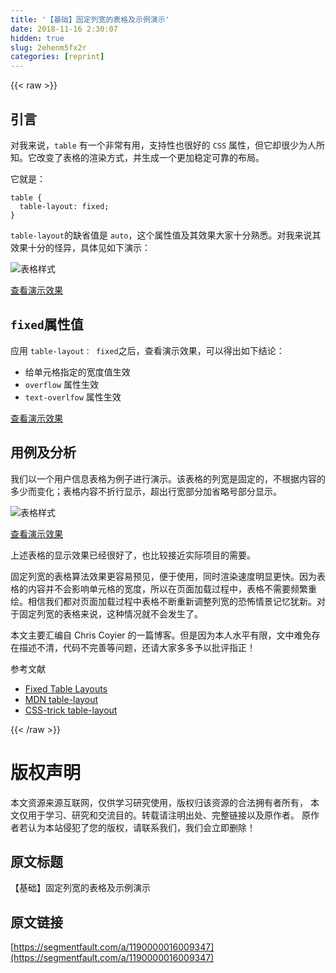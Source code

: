 ```yaml
---
title: '【基础】固定列宽的表格及示例演示' 
date: 2018-11-16 2:30:07
hidden: true
slug: 2ehenm5fx2r
categories: [reprint]
---
```


{{< raw >}}
<h2 id="articleHeader0">&#x5F15;&#x8A00;</h2><p>&#x5BF9;&#x6211;&#x6765;&#x8BF4;&#xFF0C;<code>table</code> &#x6709;&#x4E00;&#x4E2A;&#x975E;&#x5E38;&#x6709;&#x7528;&#xFF0C;&#x652F;&#x6301;&#x6027;&#x4E5F;&#x5F88;&#x597D;&#x7684; <code>CSS</code> &#x5C5E;&#x6027;&#xFF0C;&#x4F46;&#x5B83;&#x5374;&#x5F88;&#x5C11;&#x4E3A;&#x4EBA;&#x6240;&#x77E5;&#x3002;&#x5B83;&#x6539;&#x53D8;&#x4E86;&#x8868;&#x683C;&#x7684;&#x6E32;&#x67D3;&#x65B9;&#x5F0F;&#xFF0C;&#x5E76;&#x751F;&#x6210;&#x4E00;&#x4E2A;&#x66F4;&#x52A0;&#x7A33;&#x5B9A;&#x53EF;&#x9760;&#x7684;&#x5E03;&#x5C40;&#x3002;</p><p>&#x5B83;&#x5C31;&#x662F;&#xFF1A;</p><div class="widget-codetool" style="display:none"><div class="widget-codetool--inner"><span class="selectCode code-tool" data-toggle="tooltip" data-placement="top" title="" data-original-title="&#x5168;&#x9009;"></span> <span type="button" class="copyCode code-tool" data-toggle="tooltip" data-placement="top" data-clipboard-text="table {
  table-layout: fixed;
}" title="" data-original-title="&#x590D;&#x5236;"></span> <span type="button" class="saveToNote code-tool" data-toggle="tooltip" data-placement="top" title="" data-original-title="&#x653E;&#x8FDB;&#x7B14;&#x8BB0;"></span></div></div><pre class="hljs css"><code><span class="hljs-selector-tag">table</span> {
  <span class="hljs-attribute">table-layout</span>: fixed;
}</code></pre><p><code>table-layout</code>&#x7684;&#x7F3A;&#x7701;&#x503C;&#x662F; <code>auto</code>&#xFF0C;&#x8FD9;&#x4E2A;&#x5C5E;&#x6027;&#x503C;&#x53CA;&#x5176;&#x6548;&#x679C;&#x5927;&#x5BB6;&#x5341;&#x5206;&#x719F;&#x6089;&#x3002;&#x5BF9;&#x6211;&#x6765;&#x8BF4;&#x5176;&#x6548;&#x679C;&#x5341;&#x5206;&#x7684;&#x602A;&#x5F02;&#xFF0C;&#x5177;&#x4F53;&#x89C1;&#x5982;&#x4E0B;&#x6F14;&#x793A;&#xFF1A;</p><p><span class="img-wrap"><img data-src="/img/remote/1460000016009350" src="https://static.alili.tech/img/remote/1460000016009350" alt="&#x8868;&#x683C;&#x6837;&#x5F0F;" title="&#x8868;&#x683C;&#x6837;&#x5F0F;" style="cursor:pointer;display:inline"></span></p><p><a href="http://30ke.cn/code/1094" rel="nofollow noreferrer" target="_blank">&#x67E5;&#x770B;&#x6F14;&#x793A;&#x6548;&#x679C;</a></p><h2 id="articleHeader1"><code>fixed</code>&#x5C5E;&#x6027;&#x503C;</h2><p>&#x5E94;&#x7528; <code>table-layout&#xFF1A; fixed</code>&#x4E4B;&#x540E;&#xFF0C;&#x67E5;&#x770B;&#x6F14;&#x793A;&#x6548;&#x679C;&#xFF0C;&#x53EF;&#x4EE5;&#x5F97;&#x51FA;&#x5982;&#x4E0B;&#x7ED3;&#x8BBA;&#xFF1A;</p><ul><li>&#x7ED9;&#x5355;&#x5143;&#x683C;&#x6307;&#x5B9A;&#x7684;&#x5BBD;&#x5EA6;&#x503C;&#x751F;&#x6548;</li><li><code>overflow</code> &#x5C5E;&#x6027;&#x751F;&#x6548;</li><li><code>text-overlfow</code> &#x5C5E;&#x6027;&#x751F;&#x6548;</li></ul><p><a href="http://30ke.cn/code/1095" rel="nofollow noreferrer" target="_blank">&#x67E5;&#x770B;&#x6F14;&#x793A;&#x6548;&#x679C;</a></p><h2 id="articleHeader2">&#x7528;&#x4F8B;&#x53CA;&#x5206;&#x6790;</h2><p>&#x6211;&#x4EEC;&#x4EE5;&#x4E00;&#x4E2A;&#x7528;&#x6237;&#x4FE1;&#x606F;&#x8868;&#x683C;&#x4E3A;&#x4F8B;&#x5B50;&#x8FDB;&#x884C;&#x6F14;&#x793A;&#x3002;&#x8BE5;&#x8868;&#x683C;&#x7684;&#x5217;&#x5BBD;&#x662F;&#x56FA;&#x5B9A;&#x7684;&#xFF0C;&#x4E0D;&#x6839;&#x636E;&#x5185;&#x5BB9;&#x7684;&#x591A;&#x5C11;&#x800C;&#x53D8;&#x5316;&#xFF1B;&#x8868;&#x683C;&#x5185;&#x5BB9;&#x4E0D;&#x6298;&#x884C;&#x663E;&#x793A;&#xFF0C;&#x8D85;&#x51FA;&#x884C;&#x5BBD;&#x90E8;&#x5206;&#x52A0;&#x7701;&#x7565;&#x53F7;&#x90E8;&#x5206;&#x663E;&#x793A;&#x3002;</p><p><span class="img-wrap"><img data-src="/img/remote/1460000016009351" src="https://static.alili.tech/img/remote/1460000016009351" alt="&#x8868;&#x683C;&#x6837;&#x5F0F;" title="&#x8868;&#x683C;&#x6837;&#x5F0F;" style="cursor:pointer;display:inline"></span></p><p><a href="http://30ke.cn/code/1096" rel="nofollow noreferrer" target="_blank">&#x67E5;&#x770B;&#x6F14;&#x793A;&#x6548;&#x679C;</a></p><p>&#x4E0A;&#x8FF0;&#x8868;&#x683C;&#x7684;&#x663E;&#x793A;&#x6548;&#x679C;&#x5DF2;&#x7ECF;&#x5F88;&#x597D;&#x4E86;&#xFF0C;&#x4E5F;&#x6BD4;&#x8F83;&#x63A5;&#x8FD1;&#x5B9E;&#x9645;&#x9879;&#x76EE;&#x7684;&#x9700;&#x8981;&#x3002;</p><p>&#x56FA;&#x5B9A;&#x5217;&#x5BBD;&#x7684;&#x8868;&#x683C;&#x7B97;&#x6CD5;&#x6548;&#x679C;&#x66F4;&#x5BB9;&#x6613;&#x9884;&#x89C1;&#xFF0C;&#x4FBF;&#x4E8E;&#x4F7F;&#x7528;&#xFF0C;&#x540C;&#x65F6;&#x6E32;&#x67D3;&#x901F;&#x5EA6;&#x660E;&#x663E;&#x66F4;&#x5FEB;&#x3002;&#x56E0;&#x4E3A;&#x8868;&#x683C;&#x7684;&#x5185;&#x5BB9;&#x5E76;&#x4E0D;&#x4F1A;&#x5F71;&#x54CD;&#x5355;&#x5143;&#x683C;&#x7684;&#x5BBD;&#x5EA6;&#xFF0C;&#x6240;&#x4EE5;&#x5728;&#x9875;&#x9762;&#x52A0;&#x8F7D;&#x8FC7;&#x7A0B;&#x4E2D;&#xFF0C;&#x8868;&#x683C;&#x4E0D;&#x9700;&#x8981;&#x9891;&#x7E41;&#x91CD;&#x7ED8;&#x3002;&#x76F8;&#x4FE1;&#x6211;&#x4EEC;&#x90FD;&#x5BF9;&#x9875;&#x9762;&#x52A0;&#x8F7D;&#x8FC7;&#x7A0B;&#x4E2D;&#x8868;&#x683C;&#x4E0D;&#x65AD;&#x91CD;&#x65B0;&#x8C03;&#x6574;&#x5217;&#x5BBD;&#x7684;&#x6050;&#x6016;&#x60C5;&#x666F;&#x8BB0;&#x5FC6;&#x72B9;&#x65B0;&#x3002;&#x5BF9;&#x4E8E;&#x56FA;&#x5B9A;&#x5217;&#x5BBD;&#x7684;&#x8868;&#x683C;&#x6765;&#x8BF4;&#xFF0C;&#x8FD9;&#x79CD;&#x60C5;&#x51B5;&#x5C31;&#x4E0D;&#x4F1A;&#x53D1;&#x751F;&#x4E86;&#x3002;</p><p>&#x672C;&#x6587;&#x4E3B;&#x8981;&#x6C47;&#x7F16;&#x81EA; Chris Coyier &#x7684;&#x4E00;&#x7BC7;&#x535A;&#x5BA2;&#x3002;&#x4F46;&#x662F;&#x56E0;&#x4E3A;&#x672C;&#x4EBA;&#x6C34;&#x5E73;&#x6709;&#x9650;&#xFF0C;&#x6587;&#x4E2D;&#x96BE;&#x514D;&#x5B58;&#x5728;&#x63CF;&#x8FF0;&#x4E0D;&#x6E05;&#xFF0C;&#x4EE3;&#x7801;&#x4E0D;&#x5B8C;&#x5584;&#x7B49;&#x95EE;&#x9898;&#xFF0C;&#x8FD8;&#x8BF7;&#x5927;&#x5BB6;&#x591A;&#x591A;&#x4E88;&#x4EE5;&#x6279;&#x8BC4;&#x6307;&#x6B63;&#xFF01;</p><p>&#x53C2;&#x8003;&#x6587;&#x732E;</p><ul><li><a href="https://css-tricks.com/fixing-tables-long-strings/" rel="nofollow noreferrer" target="_blank">Fixed Table Layouts</a></li><li><a href="https://developer.mozilla.org/en-US/docs/Web/CSS/table-layout" rel="nofollow noreferrer" target="_blank">MDN table-layout</a></li><li><a href="https://css-tricks.com/almanac/properties/t/table-layout/" rel="nofollow noreferrer" target="_blank">CSS-trick table-layout</a></li></ul>
{{< /raw >}}

# 版权声明
本文资源来源互联网，仅供学习研究使用，版权归该资源的合法拥有者所有，
本文仅用于学习、研究和交流目的。转载请注明出处、完整链接以及原作者。
原作者若认为本站侵犯了您的版权，请联系我们，我们会立即删除！

## 原文标题
【基础】固定列宽的表格及示例演示

## 原文链接
[https://segmentfault.com/a/1190000016009347](https://segmentfault.com/a/1190000016009347)

